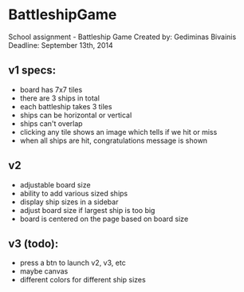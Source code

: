 BattleshipGame
==============
School assignment - Battleship Game
Created by: Gediminas Bivainis
Deadline: September 13th, 2014

v1 specs:
---------------
* board has 7x7 tiles
* there are 3 ships in total
* each battleship takes 3 tiles
* ships can be horizontal or vertical
* ships can't overlap
* clicking any tile shows an image which tells if we hit or miss
* when all ships are hit, congratulations message is shown

v2
---------------
* adjustable board size
* ability to add various sized ships
* display ship sizes in a sidebar
* adjust board size if largest ship is too big
* board is centered on the page based on board size

v3 (todo):
---------------
* press a btn to launch v2, v3, etc
* maybe canvas
* different colors for different ship sizes
